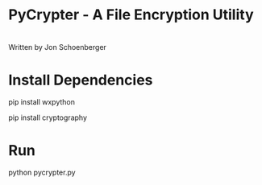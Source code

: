 # PyCrypter - A File Encryption Utility
# 
Written by Jon Schoenberger


# Install Dependencies
pip install wxpython

pip install cryptography

# Run
python pycrypter.py
